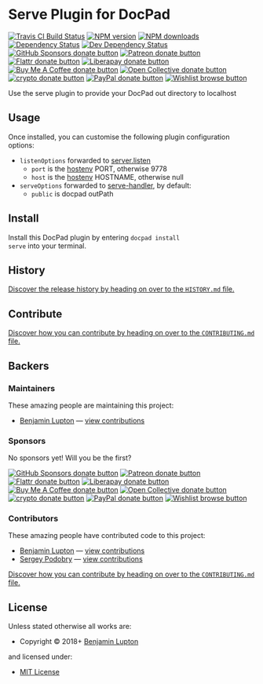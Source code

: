 <!-- TITLE/ -->

<h1>Serve Plugin for DocPad</h1>

<!-- /TITLE -->


<!-- BADGES/ -->

<span class="badge-travisci"><a href="http://travis-ci.com/docpad/docpad-plugin-serve" title="Check this project's build status on TravisCI"><img src="https://img.shields.io/travis/com/docpad/docpad-plugin-serve/master.svg" alt="Travis CI Build Status" /></a></span>
<span class="badge-npmversion"><a href="https://npmjs.org/package/docpad-plugin-serve" title="View this project on NPM"><img src="https://img.shields.io/npm/v/docpad-plugin-serve.svg" alt="NPM version" /></a></span>
<span class="badge-npmdownloads"><a href="https://npmjs.org/package/docpad-plugin-serve" title="View this project on NPM"><img src="https://img.shields.io/npm/dm/docpad-plugin-serve.svg" alt="NPM downloads" /></a></span>
<span class="badge-daviddm"><a href="https://david-dm.org/docpad/docpad-plugin-serve" title="View the status of this project's dependencies on DavidDM"><img src="https://img.shields.io/david/docpad/docpad-plugin-serve.svg" alt="Dependency Status" /></a></span>
<span class="badge-daviddmdev"><a href="https://david-dm.org/docpad/docpad-plugin-serve#info=devDependencies" title="View the status of this project's development dependencies on DavidDM"><img src="https://img.shields.io/david/dev/docpad/docpad-plugin-serve.svg" alt="Dev Dependency Status" /></a></span>
<br class="badge-separator" />
<span class="badge-githubsponsors"><a href="https://github.com/sponsors/balupton" title="Donate to this project using GitHub Sponsors"><img src="https://img.shields.io/badge/github-donate-yellow.svg" alt="GitHub Sponsors donate button" /></a></span>
<span class="badge-patreon"><a href="https://patreon.com/bevry" title="Donate to this project using Patreon"><img src="https://img.shields.io/badge/patreon-donate-yellow.svg" alt="Patreon donate button" /></a></span>
<span class="badge-flattr"><a href="https://flattr.com/profile/balupton" title="Donate to this project using Flattr"><img src="https://img.shields.io/badge/flattr-donate-yellow.svg" alt="Flattr donate button" /></a></span>
<span class="badge-liberapay"><a href="https://liberapay.com/bevry" title="Donate to this project using Liberapay"><img src="https://img.shields.io/badge/liberapay-donate-yellow.svg" alt="Liberapay donate button" /></a></span>
<span class="badge-buymeacoffee"><a href="https://buymeacoffee.com/balupton" title="Donate to this project using Buy Me A Coffee"><img src="https://img.shields.io/badge/buy%20me%20a%20coffee-donate-yellow.svg" alt="Buy Me A Coffee donate button" /></a></span>
<span class="badge-opencollective"><a href="https://opencollective.com/bevry" title="Donate to this project using Open Collective"><img src="https://img.shields.io/badge/open%20collective-donate-yellow.svg" alt="Open Collective donate button" /></a></span>
<span class="badge-crypto"><a href="https://bevry.me/crypto" title="Donate to this project using Cryptocurrency"><img src="https://img.shields.io/badge/crypto-donate-yellow.svg" alt="crypto donate button" /></a></span>
<span class="badge-paypal"><a href="https://bevry.me/paypal" title="Donate to this project using Paypal"><img src="https://img.shields.io/badge/paypal-donate-yellow.svg" alt="PayPal donate button" /></a></span>
<span class="badge-wishlist"><a href="https://bevry.me/wishlist" title="Buy an item on our wishlist for us"><img src="https://img.shields.io/badge/wishlist-donate-yellow.svg" alt="Wishlist browse button" /></a></span>

<!-- /BADGES -->


<!-- DESCRIPTION/ -->

Use the serve plugin to provide your DocPad out directory to localhost

<!-- /DESCRIPTION -->


## Usage

Once installed, you can customise the following plugin configuration options:

-   `listenOptions` forwarded to [server.listen](https://nodejs.org/dist/latest-v8.x/docs/api/http.html#http_server_listen)
    -   `port` is the [hostenv](https://github.com/bevry/hostenv) PORT, otherwise 9778
    -   `host` is the [hostenv](https://github.com/bevry/hostenv) HOSTNAME, otherwise null
-   `serveOptions` forwarded to [serve-handler](https://github.com/zeit/serve-handler#options), by default:
    -   `public` is docpad outPath

<!-- INSTALL/ -->

<h2>Install</h2>

Install this DocPad plugin by entering <code>docpad install serve</code> into your terminal.

<!-- /INSTALL -->


<!-- HISTORY/ -->

<h2>History</h2>

<a href="https://github.com/docpad/docpad-plugin-serve/blob/master/HISTORY.md#files">Discover the release history by heading on over to the <code>HISTORY.md</code> file.</a>

<!-- /HISTORY -->


<!-- CONTRIBUTE/ -->

<h2>Contribute</h2>

<a href="https://github.com/docpad/docpad-plugin-serve/blob/master/CONTRIBUTING.md#files">Discover how you can contribute by heading on over to the <code>CONTRIBUTING.md</code> file.</a>

<!-- /CONTRIBUTE -->


<!-- BACKERS/ -->

<h2>Backers</h2>

<h3>Maintainers</h3>

These amazing people are maintaining this project:

<ul><li><a href="https://balupton.com">Benjamin Lupton</a> — <a href="https://github.com/docpad/docpad-plugin-serve/commits?author=balupton" title="View the GitHub contributions of Benjamin Lupton on repository docpad/docpad-plugin-serve">view contributions</a></li></ul>

<h3>Sponsors</h3>

No sponsors yet! Will you be the first?

<span class="badge-githubsponsors"><a href="https://github.com/sponsors/balupton" title="Donate to this project using GitHub Sponsors"><img src="https://img.shields.io/badge/github-donate-yellow.svg" alt="GitHub Sponsors donate button" /></a></span>
<span class="badge-patreon"><a href="https://patreon.com/bevry" title="Donate to this project using Patreon"><img src="https://img.shields.io/badge/patreon-donate-yellow.svg" alt="Patreon donate button" /></a></span>
<span class="badge-flattr"><a href="https://flattr.com/profile/balupton" title="Donate to this project using Flattr"><img src="https://img.shields.io/badge/flattr-donate-yellow.svg" alt="Flattr donate button" /></a></span>
<span class="badge-liberapay"><a href="https://liberapay.com/bevry" title="Donate to this project using Liberapay"><img src="https://img.shields.io/badge/liberapay-donate-yellow.svg" alt="Liberapay donate button" /></a></span>
<span class="badge-buymeacoffee"><a href="https://buymeacoffee.com/balupton" title="Donate to this project using Buy Me A Coffee"><img src="https://img.shields.io/badge/buy%20me%20a%20coffee-donate-yellow.svg" alt="Buy Me A Coffee donate button" /></a></span>
<span class="badge-opencollective"><a href="https://opencollective.com/bevry" title="Donate to this project using Open Collective"><img src="https://img.shields.io/badge/open%20collective-donate-yellow.svg" alt="Open Collective donate button" /></a></span>
<span class="badge-crypto"><a href="https://bevry.me/crypto" title="Donate to this project using Cryptocurrency"><img src="https://img.shields.io/badge/crypto-donate-yellow.svg" alt="crypto donate button" /></a></span>
<span class="badge-paypal"><a href="https://bevry.me/paypal" title="Donate to this project using Paypal"><img src="https://img.shields.io/badge/paypal-donate-yellow.svg" alt="PayPal donate button" /></a></span>
<span class="badge-wishlist"><a href="https://bevry.me/wishlist" title="Buy an item on our wishlist for us"><img src="https://img.shields.io/badge/wishlist-donate-yellow.svg" alt="Wishlist browse button" /></a></span>

<h3>Contributors</h3>

These amazing people have contributed code to this project:

<ul><li><a href="https://balupton.com">Benjamin Lupton</a> — <a href="https://github.com/docpad/docpad-plugin-serve/commits?author=balupton" title="View the GitHub contributions of Benjamin Lupton on repository docpad/docpad-plugin-serve">view contributions</a></li>
<li><a href="https://github.com/SergiusTheBest">Sergey Podobry</a> — <a href="https://github.com/docpad/docpad-plugin-serve/commits?author=SergiusTheBest" title="View the GitHub contributions of Sergey Podobry on repository docpad/docpad-plugin-serve">view contributions</a></li></ul>

<a href="https://github.com/docpad/docpad-plugin-serve/blob/master/CONTRIBUTING.md#files">Discover how you can contribute by heading on over to the <code>CONTRIBUTING.md</code> file.</a>

<!-- /BACKERS -->


<!-- LICENSE/ -->

<h2>License</h2>

Unless stated otherwise all works are:

<ul><li>Copyright &copy; 2018+ <a href="https://balupton.com">Benjamin Lupton</a></li></ul>

and licensed under:

<ul><li><a href="http://spdx.org/licenses/MIT.html">MIT License</a></li></ul>

<!-- /LICENSE -->
